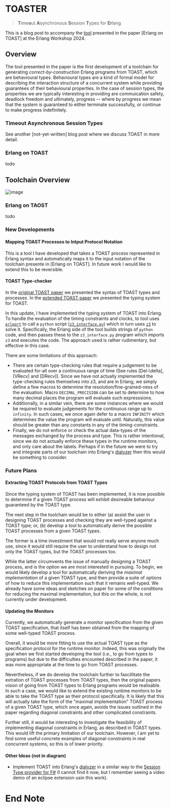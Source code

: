 # TOASTER
> **T**ime**o**ut **A**synchronous **S**ession **T**ypes for **Er**lang

This is a blog post to accompany the [tool](https://github.com/jonahpears/Erlang-on-TOAST-timeout-protocol-reengineering-implementation-) presented in the paper [Erlang on TOAST] at the Erlang Workshop 2024.

## Overview
The tool presented in the paper is the first development of a toolchain for generating *correct-by-construction* Erlang programs from TOAST, which are behavioural types.
Behavioural types are a kind of formal model for describing the interaction structure of a concurrent system while providing guarantees of their behavioural properties.
In the case of session types, the properties we are typically interesting in providing are commuication safety, deadlock freedom and ultimately, progress -- where by progress we mean that the system is guaranteed to either terminate successfully, or continue to make progress indefinitely.


### Timeout Asynchronous Session Types
See another [not-yet-written] blog post where we discuss TOAST in more detail.

### Erlang on TOAST
todo 


## Toolchain Overview

![image](https://github.com/jonahpears/jonahpears.github.io/assets/158579228/f94aa677-e508-48dd-adf3-de032bd6fcb7)

### Erlang on TAOST
todo


### New Developments

#### Mapping TOAST Processes to Intput Protocol Notation
This is a tool I have developed that takes a TOAST process represented in Erlang syntax and automatically maps it to the input notation of the toolchain presente in [Erlang on TOAST].
In future work I would like to extend this to be reversible.


#### TOAST Type-checker
In the [original TOAST paper](https://doi.org/10.48550/arXiv.2307.12688) we presented the syntax of TOAST types and processes.
In the [extended TOAST paper](https://doi.org/10.48550/arXiv.2401.11197) we presented the typing system for TOAST.

In this update, I have implemented the typing system of TOAST into Erlang.
To handle the evaluation of the timing constraints and clocks, to tool uses [`erlport`](https://github.com/erlport/erlport) to call a `python` script ([`z3_interface.py`](https://github.com/jonahpears/Erlang-on-TOAST-timeout-protocol-reengineering-implementation-/blob/main/src/toast/z3_interface.py)) which in turn uses [`z3`](https://github.com/Z3Prover/z3) to solve it.
Specifically, the Erlang side of the tool builds strings of `python` code, and then passes these to the `z3_interface.py` program which imports `z3` and executes the code.
The approach used is rather rudimentary, but effective in this case.

There are some limitations of this approach:
- There are certain type-checking rules that require a judgement to be evaluated for-all over a continuous range of time (See rules [Del-\delta], [VRecv] and [DRecv]). Since we have not actually implemented the type-checking rules themselves into z3, and are in Erlang, we simply define a few macros to determine the resolution/fine-grained-ness of the evaluation. Macro `DECIMAL_PRECISION` can be set to determine to how many decimal places the program will evaluate such expresssions.
- Additionally, in a similar vein, there are some instances where we would be required to evaluate judgements for the continuous range up to `infinity`. In such cases, we once again defer to a macro `INFINITY` which determines the value the program will evaluate until. Naturally, this value should be greater than any constants in any of the timing-constraints.
- Finally, we do not enforce or check the actual data-types of the messages exchanged by the process and type. This is rather intentional, since we do not actually enforce these types in the runtime monitors, and only care about the labels. Perhaps if in the future we were to try and integrate parts of our toolchain into Erlang's [dialyzer](https://www.erlang.org/doc/apps/dialyzer/dialyzer.html) then this would be something to consider.



### Future Plans

#### Extracting TOAST Protocols from TOAST Types
Since the typing system of TOAST has been implemented, it is now possible to determine if a given TOAST process will exhibit desireable behaviour guaranteed by the TOAST type.

The next step in the toolchain would be to either 
(a) assist the user in designing TOAST processes and checking they are well-typed against a TOAST type;
or, (b) develop a tool to automatically derive the possible TOAST processes from a given TOAST types.

The former is a time investiment that would not really serve anyone much use, since it would still require the user to understand how to design not only the TOAST types, but the TOAST processes too.

While the latter circumvents the issue of manually designing a TOAST process, and is the option we are most interested in pursuing.
To begin, we would likely develop a tool for automatically deriving the *maximal implementation* of a given TOAST type, and then provide a suite of options of how to reduce this implementation such that it remains well-typed. 
We already have some ideas and sketches on paper for some of the conditions for reducing the maximal implementation, but this on the whole, is not currently under development.



#### Updating the Monitors
Currently, we automatically generate a monitor specification from the given TOAST specification, that itself has been obtained from the mapping of some well-typed TOAST process.

Overall, it would be more fitting to use the actual TOAST type as the specification protocol for the runtime monitor. 
Indeed, this was originally the goal when we first started developing the tool (i.e., to go from types to programs) but due to the difficulties encounted described in the paper, it was more appropriate at the time to go from TOAST processes.

Nevertheless, if we do develop the toolchain further to fascillitate the extration of TOAST processes from TOAST types, then the original papers vision of going from TOAST types to Erlang programs would be realisable. 
In such a case, we would like to extend the existing runtime monitors to be able to take the TOAST type as their protocol specifically.
It is likely that this will actually take the form of the "maximal implementation" TOAST process of a given TOAST type, which once again, avoids the issues outlined in the paper regarding diagonal constraints and other complicated constraints.

Further still, it would be interesting to investigate the feasibility of implementing diagonal constraints in Erlang, as described in TOAST types. 
This would lift the primary limitation of our toolchain.
However, I am yet to find some useful concrete examples of diagonal-constraints in real concurrent systems, so this is of lower priority.


#### Other Ideas (not in diagram)
- Implement TOAST into Erlang's [dialyzer](https://www.erlang.org/doc/apps/dialyzer/dialyzer.html) in a similar way to the [Session Type provider for F#](https://session-type-provider.github.io/) (I cannot find it now, but I remember seeing a video demo of an eclipse extension usin this work).

# End Note
